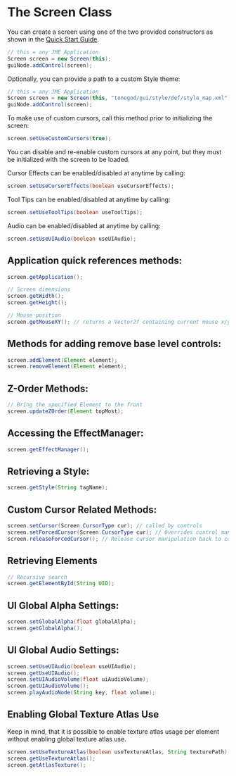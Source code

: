 The Screen Class
================

You can create a screen using one of the two provided constructors as
shown in the [Quick Start
Guide](../../../jme3/contributions/tonegodgui/quickstart).

```java
// this = any JME Application
Screen screen = new Screen(this);
guiNode.addControl(screen);
```

Optionally, you can provide a path to a custom Style theme:

```java
// this = any JME Application
Screen screen = new Screen(this, "tonegod/gui/style/def/style_map.xml");
guiNode.addControl(screen);
```

To make use of custom cursors, call this method prior to initializing
the screen:

```java
screen.setUseCustomCursors(true);
```

You can disable and re-enable custom cursors at any point, but they must
be initialized with the screen to be loaded.

Cursor Effects can be enabled/disabled at anytime by calling:

```java
screen.setUseCursorEffects(boolean useCursorEffects);
```

Tool Tips can be enabled/disabled at anytime by calling:

```java
screen.setUseToolTips(boolean useToolTips);
```

Audio can be enabled/disabled at anytime by calling:

```java
screen.setUseUIAudio(boolean useUIAudio);
```

Application quick references methods:
-------------------------------------

```java
screen.getApplication();

// Screen dimensions
screen.getWidth();
screen.getHeight();

// Mouse position
screen.getMouseXY(); // returns a Vector2f containing current mouse x/y
```

Methods for adding remove base level controls:
----------------------------------------------

```java
screen.addElement(Element element);
screen.removeElement(Element element);
```

Z-Order Methods:
----------------

```java
// Bring the specified Element to the front
screen.updateZOrder(Element topMost);
```

Accessing the EffectManager:
----------------------------

```java
screen.getEffectManager();
```

Retrieving a Style:
-------------------

```java
screen.getStyle(String tagName);
```

Custom Cursor Related Methods:
------------------------------

```java
screen.setCursor(Screen.CursorType cur); // called by controls
screen.setForcedCursor(Screen.CursorType cur); // Overrides control manipulation of cursor.
screen.releaseForcedCursor(); // Release cursor manipulation back to controls
```

Retrieving Elements
-------------------

```java
// Recursive search
screen.getElementById(String UID);
```

UI Global Alpha Settings:
-------------------------

```java
screen.setGlobalAlpha(float globalAlpha);
screen.getGlobalAlpha();
```

UI Global Audio Settings:
-------------------------

```java
screen.setUseUIAudio(boolean useUIAudio);
screen.getUseUIAudio();
screen.setUIAudioVolume(float uiAudioVolume);
screen.getUIAudioVolume();
screen.playAudioNode(String key, float volume);
```

Enabling Global Texture Atlas Use
---------------------------------

Keep in mind, that it is possible to enable texture atlas usage per
element without enabling global texture atlas use.

```java
screen.setUseTextureAtlas(boolean useTextureAtlas, String texturePath);
screen.getUseTextureAtlas();
screen.getAtlasTexture();
```
